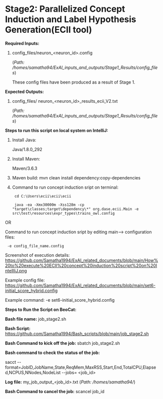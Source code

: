 # Stage2: Parallelized Concept Induction and Label Hypothesis Generation(ECII tool)

**Required Inputs:**

1) config_files/neuron_<neuron_id>.config

     (_Path: /homes/samatha94/ExAI_inputs_and_outputs/Stage1_Results/config_files_)
   
     These config files have been produced as a result of Stage 1.

**Expected Outputs:** 

1) config_files/	neuron_<neuron_id>_results_ecii_V2.txt

    (_Path: /homes/samatha94/ExAI_inputs_and_outputs/Stage1_Results/config_files_)

**Steps to run this script on local system on IntelliJ:**

1) Install Java:
   
   Java/1.8.0_292
   
2) Install Maven:
   
    Maven/3.6.3

3) Maven build:
   mvn clean install dependency:copy-dependencies

4) Command to run concept induction sript on terminal:

        cd C:\Users\ecii\ecii\ecii
        
        java -ea -Xmx30000m -Xss128m -cp "target\classes;target\dependency\*" org.dase.ecii.Main -e src\test\resources\expr_types\trains_owl.config

  OR
  
  Command to run concept induction sript by editing main--> configuration files:
  
     -e config_file_name.config

Screenshot of execution details: https://github.com/Samatha1994/ExAI_related_documents/blob/main/How%20to%20execute%20ECII%20concept%20induction%20script%20on%20IntellliJ.png
   
Example config file: https://github.com/Samatha1994/ExAI_related_documents/blob/main/set6-initial_score_hybrid.config
     
Example command: 
     -e set6-initial_score_hybrid.config




**Steps to Run the Script on BeoCat:**

**Bash file name:** job_stage2.sh

**Bash Script:** https://github.com/Samatha1994/Bash_scripts/blob/main/job_stage2.sh

**Bash Command to kick off the job:** sbatch job_stage2.sh

**Bash command to check the status of the job:**

sacct --format=JobID,JobName,State,ReqMem,MaxRSS,Start,End,TotalCPU,Elapsed,NCPUS,NNodes,NodeList --jobs= <job_id>

**Log file:** my_job_output_<job_id>.txt (_Path: /homes/samatha94/_)

**Bash Command to cancel the job:** scancel job_id
